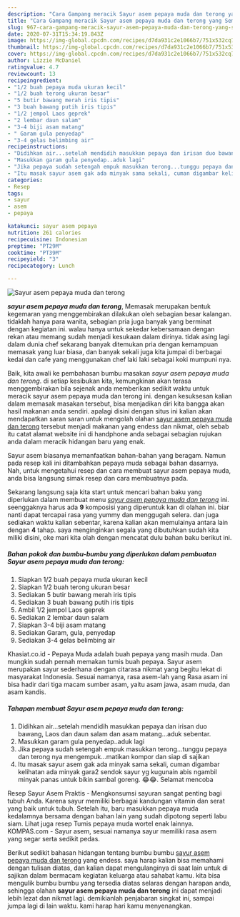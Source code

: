 ```yaml
---
description: "Cara Gampang meracik Sayur asem pepaya muda dan terong yang Sempurna"
title: "Cara Gampang meracik Sayur asem pepaya muda dan terong yang Sempurna"
slug: 967-cara-gampang-meracik-sayur-asem-pepaya-muda-dan-terong-yang-sempurna
date: 2020-07-31T15:34:19.843Z
image: https://img-global.cpcdn.com/recipes/d7da931c2e1066b7/751x532cq70/sayur-asem-pepaya-muda-dan-terong-foto-resep-utama.jpg
thumbnail: https://img-global.cpcdn.com/recipes/d7da931c2e1066b7/751x532cq70/sayur-asem-pepaya-muda-dan-terong-foto-resep-utama.jpg
cover: https://img-global.cpcdn.com/recipes/d7da931c2e1066b7/751x532cq70/sayur-asem-pepaya-muda-dan-terong-foto-resep-utama.jpg
author: Lizzie McDaniel
ratingvalue: 4.7
reviewcount: 13
recipeingredient:
- "1/2 buah pepaya muda ukuran kecil"
- "1/2 buah terong ukuran besar"
- "5 butir bawang merah iris tipis"
- "3 buah bawang putih iris tipis"
- "1/2 jempol Laos geprek"
- "2 lembar daun salam"
- "3-4 biji asam matang"
- " Garam gula penyedap"
- "3-4 gelas belimbing air"
recipeinstructions:
- "Didihkan air...setelah mendidih masukkan pepaya dan irisan duo bawang, Laos dan daun salam dan asam matang...aduk sebentar."
- "Masukkan garam gula penyedap..aduk lagi"
- "Jika pepaya sudah setengah empuk masukkan terong...tunggu pepaya dan terong nya mengempuk...matikan kompor dan siap di sajikan"
- "Itu masak sayur asem gak ada minyak sama sekali, cuman digambar kelihatan ada minyak gara2 sendok sayur yg kugunain abis ngambil minyak panas untuk bikin sambal goreng. 😂😂. Selamat mencoba"
categories:
- Resep
tags:
- sayur
- asem
- pepaya

katakunci: sayur asem pepaya 
nutrition: 261 calories
recipecuisine: Indonesian
preptime: "PT29M"
cooktime: "PT39M"
recipeyield: "3"
recipecategory: Lunch

---
```



![Sayur asem pepaya muda dan terong](https://img-global.cpcdn.com/recipes/d7da931c2e1066b7/751x532cq70/sayur-asem-pepaya-muda-dan-terong-foto-resep-utama.jpg)

<b><i>sayur asem pepaya muda dan terong</i></b>, Memasak merupakan bentuk kegemaran yang menggembirakan dilakukan oleh sebagian besar kalangan. tidaklah hanya para wanita, sebagian pria juga banyak yang berminat dengan kegiatan ini. walau hanya untuk sekedar kebersamaan dengan rekan atau memang sudah menjadi kesukaan dalam dirinya. tidak asing lagi dalam dunia chef sekarang banyak ditemukan pria dengan kemampuan memasak yang luar biasa, dan banyak sekali juga kita jumpai di berbagai kedai dan cafe yang menggunakan chef laki laki sebagai koki mumpuni nya.

Baik, kita awali ke pembahasan bumbu masakan <i>sayur asem pepaya muda dan terong</i>. di setiap kesibukan kita, kemungkinan akan terasa menggembirakan bila sejenak anda memberikan sedikit waktu untuk meracik sayur asem pepaya muda dan terong ini. dengan kesuksesan kalian dalam memasak masakan tersebut, bisa menjadikan diri kita bangga akan hasil makanan anda sendiri. apalagi disini dengan situs ini kalian akan mendapatkan saran saran untuk mengolah olahan <u>sayur asem pepaya muda dan terong</u> tersebut menjadi makanan yang endess dan nikmat, oleh sebab itu catat alamat website ini di handphone anda sebagai sebagian rujukan anda dalam meracik hidangan baru yang enak.

Sayur asem biasanya memanfaatkan bahan-bahan yang beragam. Namun pada resep kali ini ditambahkan pepaya muda sebagai bahan dasarnya. Nah, untuk mengetahui resep dan cara membuat sayur asem pepaya muda, anda bisa langsung simak resep dan cara membuatnya pada.


Sekarang langsung saja kita start untuk mencari bahan baku yang diperlukan dalam membuat menu <u><i>sayur asem pepaya muda dan terong</i></u> ini. seenggaknya harus ada <b>9</b> komposisi yang diperuntuk kan di olahan ini. biar nanti dapat tercapai rasa yang yummy dan menggugah selera. dan juga sediakan waktu kalian sebentar, karena kalian akan memulainya antara lain dengan <b>4</b> tahap. saya menginginkan segala yang dibutuhkan sudah kita miliki disini, oke mari kita olah dengan mencatat dulu bahan baku berikut ini.

<!--inarticleads1-->

##### Bahan pokok dan bumbu-bumbu yang diperlukan dalam pembuatan Sayur asem pepaya muda dan terong:

1. Siapkan 1/2 buah pepaya muda ukuran kecil
1. Siapkan 1/2 buah terong ukuran besar
1. Sediakan 5 butir bawang merah iris tipis
1. Sediakan 3 buah bawang putih iris tipis
1. Ambil 1/2 jempol Laos geprek
1. Sediakan 2 lembar daun salam
1. Siapkan 3-4 biji asam matang
1. Sediakan  Garam, gula, penyedap
1. Sediakan 3-4 gelas belimbing air


Khasiat.co.id - Pepaya Muda adalah buah pepaya yang masih muda. Dan mungkin sudah pernah memakan tumis buah pepaya. Sayur asem merupakan sayur sederhana dengan citarasa nikmat yang begitu lekat di masyarakat Indonesia. Sesuai namanya, rasa asem-lah yang Rasa asam ini bisa hadir dari tiga macam sumber asam, yaitu asam jawa, asam muda, dan asam kandis. 

<!--inarticleads2-->

##### Tahapan membuat Sayur asem pepaya muda dan terong:

1. Didihkan air...setelah mendidih masukkan pepaya dan irisan duo bawang, Laos dan daun salam dan asam matang...aduk sebentar.
1. Masukkan garam gula penyedap..aduk lagi
1. Jika pepaya sudah setengah empuk masukkan terong...tunggu pepaya dan terong nya mengempuk...matikan kompor dan siap di sajikan
1. Itu masak sayur asem gak ada minyak sama sekali, cuman digambar kelihatan ada minyak gara2 sendok sayur yg kugunain abis ngambil minyak panas untuk bikin sambal goreng. 😂😂. Selamat mencoba


Resep Sayur Asem Praktis - Mengkonsumsi sayuran sangat penting bagi tubuh Anda. Karena sayur memiliki berbagai kandungan vitamin dan serat yang baik untuk tubuh. Setelah itu, baru masukkan pepaya muda kedalamnya bersama dengan bahan lain yang sudah dipotong seperti labu siam. Lihat juga resep Tumis pepaya muda wortel enak lainnya. KOMPAS.com - Sayur asem, sesuai namanya sayur memiliki rasa asem yang segar serta sedikit pedas. 

Berikut sedikit bahasan hidangan tentang bumbu bumbu <u>sayur asem pepaya muda dan terong</u> yang endess. saya harap kalian bisa memahami dengan tulisan diatas, dan kalian dapat mengulanginya di saat lain untuk di sajikan dalam bermacam kegiatan keluarga atau sahabat kamu. kita bisa mengulik bumbu bumbu yang tersedia diatas selaras dengan harapan anda, sehingga olahan <b>sayur asem pepaya muda dan terong</b> ini dapat menjadi lebih lezat dan nikmat lagi. demikianlah penjabaran singkat ini, sampai jumpa lagi di lain waktu. kami harap hari kamu menyenangkan.
